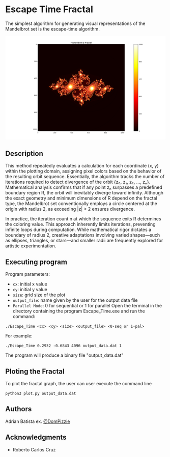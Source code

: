 # Escape Time Fractal

The simplest algorithm for generating visual representations of the Mandelbrot set is the escape-time algorithm. 

![alt text](./assets/Fractal.png)
## Description


This method repeatedly evaluates a calculation for each coordinate (x, y) within the plotting domain, assigning pixel colors based on the behavior of the resulting orbit sequence. Essentially, the algorithm tracks the number of iterations required to detect divergence of the orbit {z₀, z₁, z₂, …, zₙ}. Mathematical analysis confirms that if any point zₙ surpasses a predefined boundary region R, the orbit will inevitably diverge toward infinity. Although the exact geometry and minimum dimensions of R depend on the fractal type, the Mandelbrot set conventionally employs a circle centered at the origin with radius 2, as exceeding |z| > 2 ensures divergence.

In practice, the iteration count n at which the sequence exits R determines the coloring value. This approach inherently limits iterations, preventing infinite loops during computation. While mathematical rigor dictates a boundary of radius 2, creative adaptations involving varied shapes—such as ellipses, triangles, or stars—and smaller radii are frequently explored for artistic experimentation.



## Executing program
Program parameters:
* `cx`: initial x value
* `cy`: initial y value
* `size`: grid size of the plot
* `output_file`: name given by the user for the output data file
* `Parallel Mode`: 0 for sequential or 1 for parallel
Open the terminal in the directory containing the program Escape_Time.exe and run the command: 
```
./Escape_Time <cx> <cy> <size> <output_file> <0-seq or 1-pal>
```
For example: 
```
./Escape_Time 0.2932 -0.6843 4096 output_data.dat 1
```
The program will produce a binary file "output_data.dat"
## Ploting the Fractal
To plot the fractal graph, the user can user execute the command line 
```
python3 plot.py output_data.dat 
```

## Authors

Adrian Batista
ex. [@DomPizzie](https://twitter.com/dompizzie)

## Acknowledgments
- Roberto Carlos Cruz


